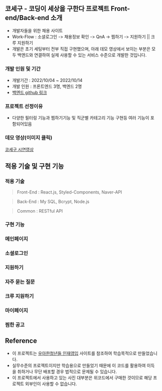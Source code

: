## 코세구 - 코딩이 세상을 구한다 **프로젝트 Front-end/Back-end 소개**

- 개발자들을 위한 채용 사이트
- Work-Flow : 소셜로그인 -> 채용정보 확인 -> QnA -> 찜하기 -> 지원하기 || 크루 지원하기
- 개발은 초기 세팅부터 전부 직접 구현했으며, 아래 데모 영상에서 보이는 부분은 모두 백앤드와 연결하여 실제 사용할 수 있는 서비스 수준으로 개발한 것입니다.

### **개발 인원 및 기간**

- 개발기간 : 2022/10/04 ~ 2022/10/14
- 개발 인원 : 프론트엔드 3명, 백엔드 2명
- [백엔드 github 링크](https://github.com/wecode-bootcamp-korea/37-2nd-Cosegu-backend)

### **프로젝트 선정이유**

- 다양한 필터링 기능과 찜하기기능 및 직군별 카테고리 기능 구현등 여러 기능이 포함되어있음

### **데모 영상(이미지 클릭)**

[코세구 시연영상](https://youtu.be/6lNsXWvzYf4) 

## **적용 기술 및 구현 기능**

### **적용 기술**

> Front-End : React.js, Styled-Components, Naver-API
> 

> Back-End : My SQL, Bcrypt, Node.js
> 

> Common :  RESTful API
> 

### **구현 기능**

### 메인페이지

### 소셜로그인

### 지원하기

### 자주 묻는 질문

### 크루 지원하기

### 마이페이지

### 찜한 공고

## **Reference**

- 이 프로젝트는 [우아한청년들 인재영입](https://career.woowayouths.com/) 사이트를 참조하여 학습목적으로 만들었습니다.
- 실무수준의 프로젝트이지만 학습용으로 만들었기 때문에 이 코드를 활용하여 이득을 취하거나 무단 배포할 경우 법적으로 문제될 수 있습니다.
- 이 프로젝트에서 사용하고 있는 사진 대부분은 위코드에서 구매한 것이므로 해당 프로젝트 외부인이 사용할 수 없습니다.
